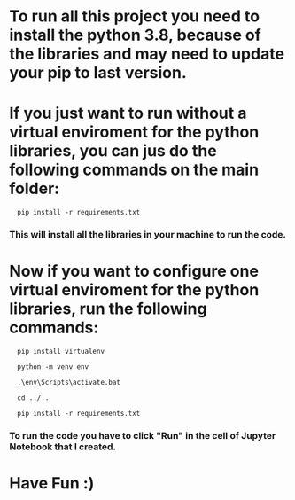 # To run all this project you need to install the python 3.8, because of the libraries and may need to update your pip to last version.

# If you just want to run without a virtual enviroment for the python libraries, you can jus do the following commands on the main folder:
```
  pip install -r requirements.txt
```
### This will install all the libraries in your machine to run the code.

# Now if you want to configure one virtual enviroment for the python libraries, run the following commands:
```
  pip install virtualenv

  python -m venv env

  .\env\Scripts\activate.bat

  cd ../..

  pip install -r requirements.txt
```

### To run the code you have to click "Run" in the cell of Jupyter Notebook that I created.

# Have Fun :)
